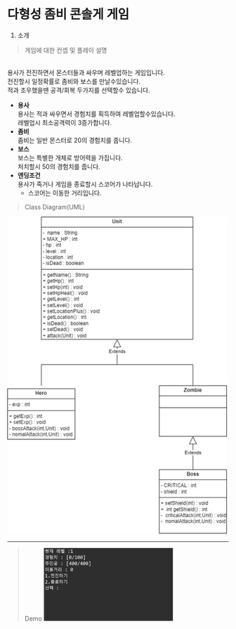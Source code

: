 # 다형성 좀비 콘솔게 게임
1. 소개
> 게임에 대한 컨셉 및 플레이 설명

  <br>용사가 전진하면서 몬스터들과 싸우며 레벨업하는 게임입니다.
  <br>전진할시 일정확률로 좀비와 보스를 만날수있습니다.
  <br>적과 조우했을땐 공격/회복 두가지를 선택할수 있습니다.
* **용사**
  <br>용사는 적과 싸우면서 경험치를 획득하여 레벨업할수있습니다.
  <br> 레벨업시 최소공격력이 3증가합니다.
* **좀비**
  <br>좀비는 일반 몬스터로 20의 경험치를 줍니다.
* **보스**
  <br>보스는 특별한 개체로 방어력을 가집니다.
 <br> 처치할시 50의 경험치를 줍니다.
* **엔딩조건**
  <br>용사가 죽거나 게임을 종료할시 스코어가 나타납니다.
  * 스코어는 이동한 거리입니다.

> Class Diagram(UML)
<img src="images/RPG_최종본.jpg" width = "500">

----
> Demo
![diagram](images/Run.gif)
